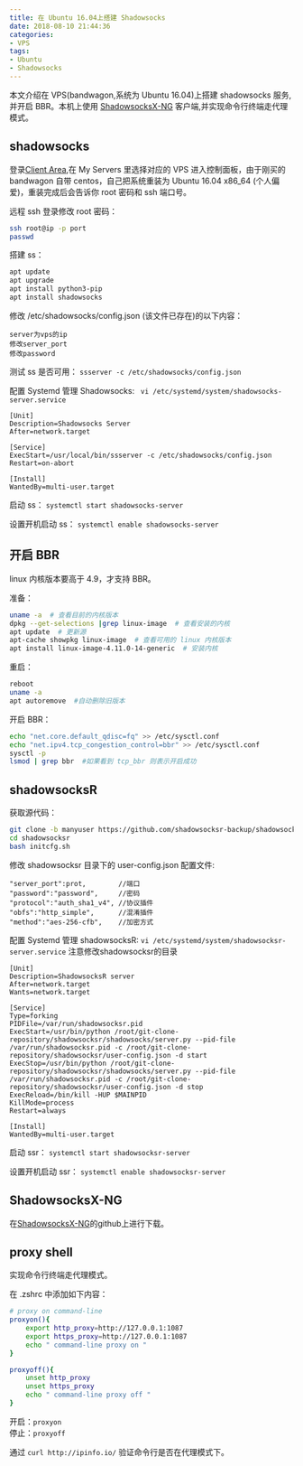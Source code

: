 ```yaml
---
title: 在 Ubuntu 16.04上搭建 Shadowsocks
date: 2018-08-10 21:44:36
categories: 
- VPS
tags:
- Ubuntu
- Shadowsocks
---
```

本文介绍在 VPS(bandwagon,系统为 Ubuntu 16.04)上搭建 shadowsocks 服务,并开启 BBR。本机上使用 [ShadowsocksX-NG](https://github.com/shadowsocks/ShadowsocksX-NG) 客户端,并实现命令行终端走代理模式。

## shadowsocks

登录[Client Area](https://bandwagonhost.com/clientarea.php),在 My Servers 里选择对应的 VPS 进入控制面板，由于刚买的 bandwagon 自带 centos，自己把系统重装为 Ubuntu 16.04 x86_64 (个人偏爱)，重装完成后会告诉你 root 密码和 ssh 端口号。

<!--more-->

远程 ssh 登录修改 root 密码：
```bash
ssh root@ip -p port
passwd
```

搭建 ss：
```bash
apt update
apt upgrade
apt install python3-pip
apt install shadowsocks
```
修改 /etc/shadowsocks/config.json (该文件已存在)的以下内容：
```
server为vps的ip
修改server_port
修改password
```

测试 ss 是否可用：
`ssserver -c /etc/shadowsocks/config.json`

配置 Systemd 管理 Shadowsocks:
` vi /etc/systemd/system/shadowsocks-server.service`
```
[Unit]
Description=Shadowsocks Server
After=network.target

[Service]
ExecStart=/usr/local/bin/ssserver -c /etc/shadowsocks/config.json
Restart=on-abort

[Install]
WantedBy=multi-user.target		
```

启动 ss：
`systemctl start shadowsocks-server`

设置开机启动 ss：
`systemctl enable shadowsocks-server`

## 开启 BBR

linux 内核版本要高于 4.9，才支持 BBR。

准备：
```bash
uname -a  # 查看目前的内核版本
dpkg --get-selections |grep linux-image  # 查看安装的内核
apt update  # 更新源
apt-cache showpkg linux-image  # 查看可用的 linux 内核版本
apt install linux-image-4.11.0-14-generic  # 安装内核
```

重启：
```bash
reboot
uname -a
apt autoremove  #自动删除旧版本
```

开启 BBR：
```bash
echo "net.core.default_qdisc=fq" >> /etc/sysctl.conf
echo "net.ipv4.tcp_congestion_control=bbr" >> /etc/sysctl.conf
sysctl -p
lsmod | grep bbr  #如果看到 tcp_bbr 则表示开启成功
```

## shadowsocksR

获取源代码：
```bash
git clone -b manyuser https://github.com/shadowsocksr-backup/shadowsocksr.git 
cd shadowsocksr
bash initcfg.sh
```

修改 shadowsocksr 目录下的 user-config.json 配置文件:
```
"server_port":prot,        //端口
"password":"password",     //密码
"protocol":"auth_sha1_v4", //协议插件
"obfs":"http_simple",      //混淆插件
"method":"aes-256-cfb",    //加密方式
```

配置 Systemd 管理 shadowsocksR:
`vi /etc/systemd/system/shadowsocksr-server.service`
注意修改shadowsocksr的目录
```
[Unit]
Description=ShadowsocksR server
After=network.target
Wants=network.target

[Service]
Type=forking
PIDFile=/var/run/shadowsocksr.pid
ExecStart=/usr/bin/python /root/git-clone-repository/shadowsocksr/shadowsocks/server.py --pid-file /var/run/shadowsocksr.pid -c /root/git-clone-repository/shadowsocksr/user-config.json -d start
ExecStop=/usr/bin/python /root/git-clone-repository/shadowsocksr/shadowsocks/server.py --pid-file /var/run/shadowsocksr.pid -c /root/git-clone-repository/shadowsocksr/user-config.json -d stop
ExecReload=/bin/kill -HUP $MAINPID
KillMode=process
Restart=always

[Install]
WantedBy=multi-user.target
```

启动 ssr：
`systemctl start shadowsocksr-server`

设置开机启动 ssr：
`systemctl enable shadowsocksr-server`

## ShadowsocksX-NG

在[ShadowsocksX-NG](https://github.com/shadowsocks/ShadowsocksX-NG)的github上进行下载。

## proxy shell

实现命令行终端走代理模式。

在 .zshrc 中添加如下内容：
```bash
# proxy on command-line
proxyon(){
	export http_proxy=http://127.0.0.1:1087
	export https_proxy=http://127.0.0.1:1087
	echo " command-line proxy on "
}

proxyoff(){
	unset http_proxy
	unset https_proxy
	echo " command-line proxy off "
}
```

开启：`proxyon`   
停止：`proxyoff`

通过 `curl http://ipinfo.io/` 验证命令行是否在代理模式下。
